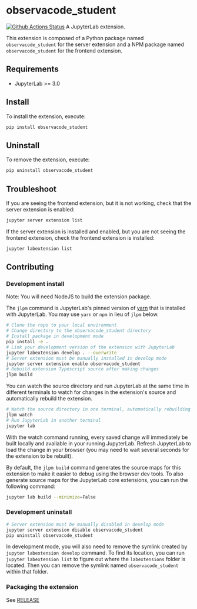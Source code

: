 # observacode_student

[![Github Actions Status](https://github.com/AshleyZG/Observacode-Student/workflows/Build/badge.svg)](https://github.com/AshleyZG/Observacode-Student/actions/workflows/build.yml)
A JupyterLab extension.

This extension is composed of a Python package named `observacode_student`
for the server extension and a NPM package named `observacode_student`
for the frontend extension.

## Requirements

- JupyterLab >= 3.0

## Install

To install the extension, execute:

```bash
pip install observacode_student
```

## Uninstall

To remove the extension, execute:

```bash
pip uninstall observacode_student
```

## Troubleshoot

If you are seeing the frontend extension, but it is not working, check
that the server extension is enabled:

```bash
jupyter server extension list
```

If the server extension is installed and enabled, but you are not seeing
the frontend extension, check the frontend extension is installed:

```bash
jupyter labextension list
```

## Contributing

### Development install

Note: You will need NodeJS to build the extension package.

The `jlpm` command is JupyterLab's pinned version of
[yarn](https://yarnpkg.com/) that is installed with JupyterLab. You may use
`yarn` or `npm` in lieu of `jlpm` below.

```bash
# Clone the repo to your local environment
# Change directory to the observacode_student directory
# Install package in development mode
pip install -e .
# Link your development version of the extension with JupyterLab
jupyter labextension develop . --overwrite
# Server extension must be manually installed in develop mode
jupyter server extension enable observacode_student
# Rebuild extension Typescript source after making changes
jlpm build
```

You can watch the source directory and run JupyterLab at the same time in different terminals to watch for changes in the extension's source and automatically rebuild the extension.

```bash
# Watch the source directory in one terminal, automatically rebuilding when needed
jlpm watch
# Run JupyterLab in another terminal
jupyter lab
```

With the watch command running, every saved change will immediately be built locally and available in your running JupyterLab. Refresh JupyterLab to load the change in your browser (you may need to wait several seconds for the extension to be rebuilt).

By default, the `jlpm build` command generates the source maps for this extension to make it easier to debug using the browser dev tools. To also generate source maps for the JupyterLab core extensions, you can run the following command:

```bash
jupyter lab build --minimize=False
```

### Development uninstall

```bash
# Server extension must be manually disabled in develop mode
jupyter server extension disable observacode_student
pip uninstall observacode_student
```

In development mode, you will also need to remove the symlink created by `jupyter labextension develop`
command. To find its location, you can run `jupyter labextension list` to figure out where the `labextensions`
folder is located. Then you can remove the symlink named `observacode_student` within that folder.

### Packaging the extension

See [RELEASE](RELEASE.md)

